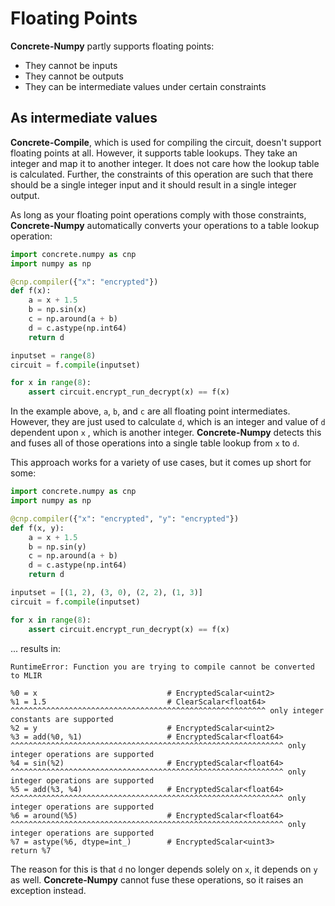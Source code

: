 # Floating Points

**Concrete-Numpy** partly supports floating points:

* They cannot be inputs
* They cannot be outputs
* They can be intermediate values under certain constraints

## As intermediate values

**Concrete-Compile**, which is used for compiling the circuit, doesn't support floating points at all. However, it supports table lookups. They take an integer and map it to another integer. It does not care how the lookup table is calculated. Further, the constraints of this operation are such that there should be a single integer input and it should result in a single integer output.

As long as your floating point operations comply with those constraints, **Concrete-Numpy** automatically converts your operations to a table lookup operation:

```python
import concrete.numpy as cnp
import numpy as np

@cnp.compiler({"x": "encrypted"})
def f(x):
    a = x + 1.5
    b = np.sin(x)
    c = np.around(a + b)
    d = c.astype(np.int64)
    return d

inputset = range(8)
circuit = f.compile(inputset)

for x in range(8):
    assert circuit.encrypt_run_decrypt(x) == f(x)
```

In the example above, `a`, `b`, and `c` are all floating point intermediates. However, they are just used to calculate `d`, which is an integer and value of `d` dependent upon `x` , which is another integer. **Concrete-Numpy** detects this and fuses all of those operations into a single table lookup from `x` to `d`.

This approach works for a variety of use cases, but it comes up short for some:

<!--pytest-codeblocks:skip-->
```python
import concrete.numpy as cnp
import numpy as np

@cnp.compiler({"x": "encrypted", "y": "encrypted"})
def f(x, y):
    a = x + 1.5
    b = np.sin(y)
    c = np.around(a + b)
    d = c.astype(np.int64)
    return d

inputset = [(1, 2), (3, 0), (2, 2), (1, 3)]
circuit = f.compile(inputset)

for x in range(8):
    assert circuit.encrypt_run_decrypt(x) == f(x)
```

... results in:

```
RuntimeError: Function you are trying to compile cannot be converted to MLIR

%0 = x                             # EncryptedScalar<uint2>
%1 = 1.5                           # ClearScalar<float64>
^^^^^^^^^^^^^^^^^^^^^^^^^^^^^^^^^^^^^^^^^^^^^^^^^^^^^^^^^ only integer constants are supported
%2 = y                             # EncryptedScalar<uint2>
%3 = add(%0, %1)                   # EncryptedScalar<float64>
^^^^^^^^^^^^^^^^^^^^^^^^^^^^^^^^^^^^^^^^^^^^^^^^^^^^^^^^^^^^^ only integer operations are supported
%4 = sin(%2)                       # EncryptedScalar<float64>
^^^^^^^^^^^^^^^^^^^^^^^^^^^^^^^^^^^^^^^^^^^^^^^^^^^^^^^^^^^^^ only integer operations are supported
%5 = add(%3, %4)                   # EncryptedScalar<float64>
^^^^^^^^^^^^^^^^^^^^^^^^^^^^^^^^^^^^^^^^^^^^^^^^^^^^^^^^^^^^^ only integer operations are supported
%6 = around(%5)                    # EncryptedScalar<float64>
^^^^^^^^^^^^^^^^^^^^^^^^^^^^^^^^^^^^^^^^^^^^^^^^^^^^^^^^^^^^^ only integer operations are supported
%7 = astype(%6, dtype=int_)        # EncryptedScalar<uint3>
return %7
```

The reason for this is that `d` no longer depends solely on `x`, it depends on `y` as well. **Concrete-Numpy** cannot fuse these operations, so it raises an exception instead.

